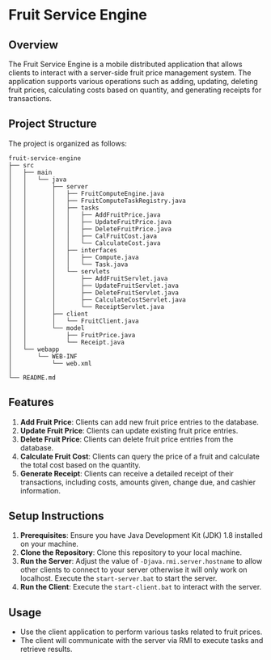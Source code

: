 # Fruit Service Engine

## Overview
The Fruit Service Engine is a mobile distributed application that allows clients to interact with a server-side fruit price management system. The application supports various operations such as adding, updating, deleting fruit prices, calculating costs based on quantity, and generating receipts for transactions.

## Project Structure
The project is organized as follows:

```
fruit-service-engine
├── src
│   ├── main
│   │   └── java
│   │       ├── server
│   │       │   ├── FruitComputeEngine.java
│   │       │   ├── FruitComputeTaskRegistry.java
│   │       │   ├── tasks
│   │       │   │   ├── AddFruitPrice.java
│   │       │   │   ├── UpdateFruitPrice.java
│   │       │   │   ├── DeleteFruitPrice.java
│   │       │   │   ├── CalFruitCost.java
│   │       │   │   └── CalculateCost.java
│   │       │   ├── interfaces
│   │       │   │   ├── Compute.java
│   │       │   │   └── Task.java
│   │       │   └── servlets
│   │       │       ├── AddFruitServlet.java
│   │       │       ├── UpdateFruitServlet.java
│   │       │       ├── DeleteFruitServlet.java
│   │       │       ├── CalculateCostServlet.java
│   │       │       └── ReceiptServlet.java
│   │       ├── client
│   │       │   └── FruitClient.java
│   │       └── model
│   │           ├── FruitPrice.java
│   │           └── Receipt.java
│   └── webapp
│       └── WEB-INF
│           └── web.xml
│
└── README.md
```

## Features
1. **Add Fruit Price**: Clients can add new fruit price entries to the database.
2. **Update Fruit Price**: Clients can update existing fruit price entries.
3. **Delete Fruit Price**: Clients can delete fruit price entries from the database.
4. **Calculate Fruit Cost**: Clients can query the price of a fruit and calculate the total cost based on the quantity.
5. **Generate Receipt**: Clients can receive a detailed receipt of their transactions, including costs, amounts given, change due, and cashier information.

## Setup Instructions
1. **Prerequisites**: Ensure you have Java Development Kit (JDK) 1.8 installed on your machine.
2. **Clone the Repository**: Clone this repository to your local machine.
3. **Run the Server**: Adjust the value of `-Djava.rmi.server.hostname` to allow other clients to connect to your server otherwise it will only work on localhost. Execute the `start-server.bat` to start the server.
4. **Run the Client**: Execute the `start-client.bat` to interact with the server.

## Usage
- Use the client application to perform various tasks related to fruit prices.
- The client will communicate with the server via RMI to execute tasks and retrieve results.
